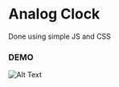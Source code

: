 # Analog Clock

Done using simple JS and CSS

### DEMO

![Alt Text](https://s8.gifyu.com/images/analogClock.gif)
